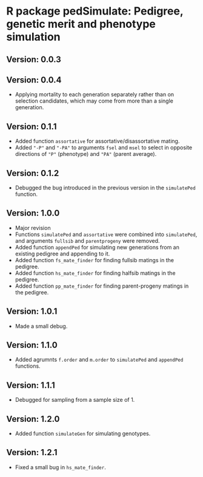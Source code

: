 # R package pedSimulate: Pedigree, genetic merit and phenotype simulation

## Version: 0.0.3

## Version: 0.0.4

* Applying mortality to each generation separately rather than on selection candidates, which may come from more than a single generation.

## Version: 0.1.1

* Added function `assortative` for assortative/disassortative mating.
* Added `"-P"` and `"-PA"` to arguments `fsel` and `msel` to select in opposite directions of `"P"` (phenotype) and `"PA"` (parent average).

## Version: 0.1.2

* Debugged the bug introduced in the previous version in the `simulatePed` function.

## Version: 1.0.0

* Major revision
* Functions `simulatePed` and `assortative` were combined into `simulatePed`, and arguments `fullsib` and `parentprogeny` were removed.
* Added function `appendPed` for simulating new generations from an existing pedigree and appending to it.
* Added function `fs_mate_finder` for finding fullsib matings in the pedigree.
* Added function `hs_mate_finder` for finding halfsib matings in the pedigree.
* Added function `pp_mate_finder` for finding parent-progeny matings in the pedigree.

## Version: 1.0.1

* Made a small debug.

## Version: 1.1.0

* Added agrumnts `f.order` and `m.order` to `simulatePed` and `appendPed` functions.

## Version: 1.1.1

* Debugged for sampling from a sample size of 1.

## Version: 1.2.0

* Added function `simulateGen` for simulating genotypes.

## Version: 1.2.1

* Fixed a small bug in `hs_mate_finder`.
